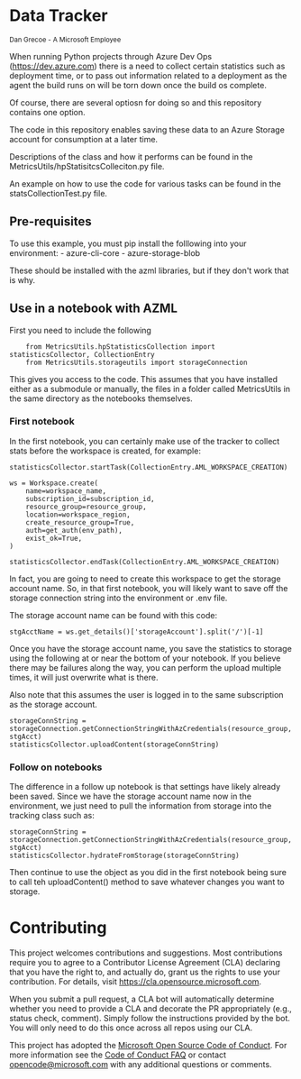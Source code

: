 # Data Tracker
<sub>Dan Grecoe - A Microsoft Employee </sub>

When running Python projects through Azure Dev Ops (https://dev.azure.com) there is a need to collect certain statistics such as deployment time, or to pass out information related to a deployment as the agent the build runs on will be torn down once the build os complete.

Of course, there are several optiosn for doing so and this repository contains one option.

The code in this repository enables saving these data to an Azure Storage account for consumption at a later time.

Descriptions of the class and how it performs can be found in the MetricsUtils/hpStatisitcsColleciton.py file. 

An example on how to use the code for various tasks can be found in the statsCollectionTest.py file. 

## Pre-requisites
To use this example, you must pip install the folllowing into your environment:
    - azure-cli-core
    - azure-storage-blob

These should be installed with the azml libraries, but if they don't work that is why.

## Use in a notebook with AZML
First you need to include the following 

```
    from MetricsUtils.hpStatisticsCollection import statisticsCollector, CollectionEntry
    from MetricsUtils.storageutils import storageConnection
```

This gives you access to the code. This assumes that you have installed either as a submodule or manually, the files in a folder called MetricsUtils in the same directory as the notebooks themselves.

### First notebook
In the first notebook, you can certainly make use of the tracker to collect stats before the workspace is created, for example: 

```
statisticsCollector.startTask(CollectionEntry.AML_WORKSPACE_CREATION)

ws = Workspace.create(
    name=workspace_name,
    subscription_id=subscription_id,
    resource_group=resource_group,
    location=workspace_region,
    create_resource_group=True,
    auth=get_auth(env_path),
    exist_ok=True,
)

statisticsCollector.endTask(CollectionEntry.AML_WORKSPACE_CREATION)
```

In fact, you are going to need to create this workspace to get the storage account name. So, in that first notebook, you will likely want to save off the storage connection string into the environment or .env file. 

The storage account name can be found with this code:
```
stgAcctName = ws.get_details()['storageAccount'].split('/')[-1]
```

Once you have the storage account name, you save the statistics to storage using the following at or near the bottom of your notebook. If you believe there may be failures along the way, you can perform the upload multiple times, it will just overwrite what is there.

Also note that this assumes the user is logged in to the same subscription as the storage account.
```
storageConnString = storageConnection.getConnectionStringWithAzCredentials(resource_group, stgAcct)
statisticsCollector.uploadContent(storageConnString)
```

### Follow on notebooks
The difference in a follow up notebook is that settings have likely already been saved. Since we have the storage account name now in the environment, we just need to pull the information from storage into the tracking class such as:

```
storageConnString = storageConnection.getConnectionStringWithAzCredentials(resource_group, stgAcct)
statisticsCollector.hydrateFromStorage(storageConnString)
```

Then continue to use the object as you did in the first notebook being sure to call teh uploadContent() method to save whatever changes you want to storage.

# Contributing

This project welcomes contributions and suggestions.  Most contributions require you to agree to a
Contributor License Agreement (CLA) declaring that you have the right to, and actually do, grant us
the rights to use your contribution. For details, visit https://cla.opensource.microsoft.com.

When you submit a pull request, a CLA bot will automatically determine whether you need to provide
a CLA and decorate the PR appropriately (e.g., status check, comment). Simply follow the instructions
provided by the bot. You will only need to do this once across all repos using our CLA.

This project has adopted the [Microsoft Open Source Code of Conduct](https://opensource.microsoft.com/codeofconduct/).
For more information see the [Code of Conduct FAQ](https://opensource.microsoft.com/codeofconduct/faq/) or
contact [opencode@microsoft.com](mailto:opencode@microsoft.com) with any additional questions or comments.
